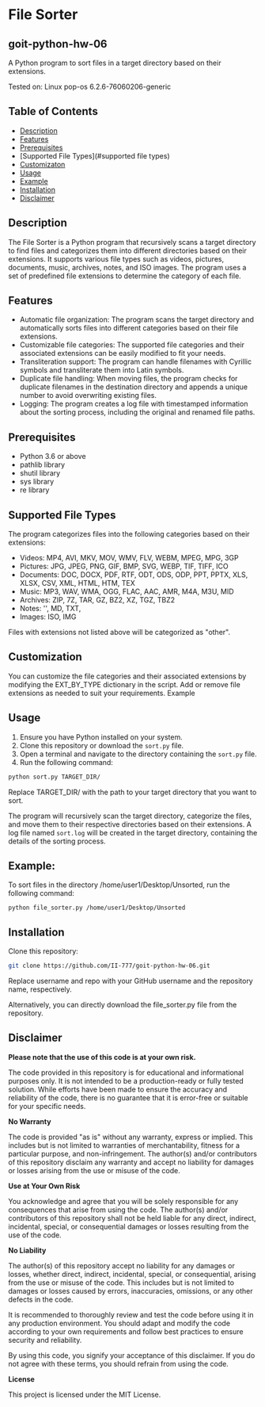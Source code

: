 # File Sorter
## goit-python-hw-06

A Python program to sort files in a target directory based on their extensions.

Tested on: Linux pop-os 6.2.6-76060206-generic

## Table of Contents

- [Description](#description)
- [Features](#features)
- [Prerequisites](#prerequisites)
- [Supported File Types](#supported file types)
- [Customizaton](#customization)
- [Usage](#usage)
- [Example](#example)
- [Installation](#installation)
- [Disclaimer](#disclaimer)

## Description

The File Sorter is a Python program that recursively scans a target directory to find files and categorizes them into different directories based on their extensions. It supports various file types such as videos, pictures, documents, music, archives, notes, and ISO images. The program uses a set of predefined file extensions to determine the category of each file.

## Features

- Automatic file organization: The program scans the target directory and automatically sorts files into different categories based on their file extensions.
- Customizable file categories: The supported file categories and their associated extensions can be easily modified to fit your needs.
- Transliteration support: The program can handle filenames with Cyrillic symbols and transliterate them into Latin symbols.
- Duplicate file handling: When moving files, the program checks for duplicate filenames in the destination directory and appends a unique number to avoid overwriting existing files.
- Logging: The program creates a log file with timestamped information about the sorting process, including the original and renamed file paths.

## Prerequisites

- Python 3.6 or above
- pathlib library
- shutil library
- sys library
- re library

## Supported File Types

The program categorizes files into the following categories based on their extensions:

- Videos: MP4, AVI, MKV, MOV, WMV, FLV, WEBM, MPEG, MPG, 3GP
- Pictures: JPG, JPEG, PNG, GIF, BMP, SVG, WEBP, TIF, TIFF, ICO
- Documents: DOC, DOCX, PDF, RTF, ODT, ODS, ODP, PPT, PPTX, XLS, XLSX, CSV, XML, HTML, HTM, TEX
- Music: MP3, WAV, WMA, OGG, FLAC, AAC, AMR, M4A, M3U, MID
- Archives: ZIP, 7Z, TAR, GZ, BZ2, XZ, TGZ, TBZ2
- Notes: '', MD, TXT,
- Images: ISO, IMG

Files with extensions not listed above will be categorized as "other".

## Customization

You can customize the file categories and their associated extensions by modifying the EXT_BY_TYPE dictionary in the script. Add or remove file extensions as needed to suit your requirements.
Example

## Usage

1. Ensure you have Python installed on your system.
2. Clone this repository or download the `sort.py` file.
3. Open a terminal and navigate to the directory containing the `sort.py` file.
4. Run the following command:

```bash
python sort.py TARGET_DIR/
```

Replace TARGET_DIR/ with the path to your target directory that you want to sort.


The program will recursively scan the target directory, categorize the files, and move them to their respective directories based on their extensions. A log file named `sort.log` will be created in the target directory, containing the details of the sorting process.

## Example:

To sort files in the directory /home/user1/Desktop/Unsorted, run the following command:

```shell
python file_sorter.py /home/user1/Desktop/Unsorted
``` 

## Installation

Clone this repository:

```bash
git clone https://github.com/II-777/goit-python-hw-06.git
```

Replace username and repo with your GitHub username and the repository name, respectively.

Alternatively, you can directly download the file_sorter.py file from the repository.


## Disclaimer

**Please note that the use of this code is at your own risk.**

The code provided in this repository is for educational and informational purposes only. It is not intended to be a production-ready or fully tested solution. While efforts have been made to ensure the accuracy and reliability of the code, there is no guarantee that it is error-free or suitable for your specific needs.

**No Warranty**

The code is provided "as is" without any warranty, express or implied. This includes but is not limited to warranties of merchantability, fitness for a particular purpose, and non-infringement. The author(s) and/or contributors of this repository disclaim any warranty and accept no liability for damages or losses arising from the use or misuse of the code.

**Use at Your Own Risk**

You acknowledge and agree that you will be solely responsible for any consequences that arise from using the code. The author(s) and/or contributors of this repository shall not be held liable for any direct, indirect, incidental, special, or consequential damages or losses resulting from the use of the code.

**No Liability**

The author(s) of this repository accept no liability for any damages or losses, whether direct, indirect, incidental, special, or consequential, arising from the use or misuse of the code. This includes but is not limited to damages or losses caused by errors, inaccuracies, omissions, or any other defects in the code.

It is recommended to thoroughly review and test the code before using it in any production environment. You should adapt and modify the code according to your own requirements and follow best practices to ensure security and reliability.

By using this code, you signify your acceptance of this disclaimer. If you do not agree with these terms, you should refrain from using the code.

**License**

This project is licensed under the MIT License.
